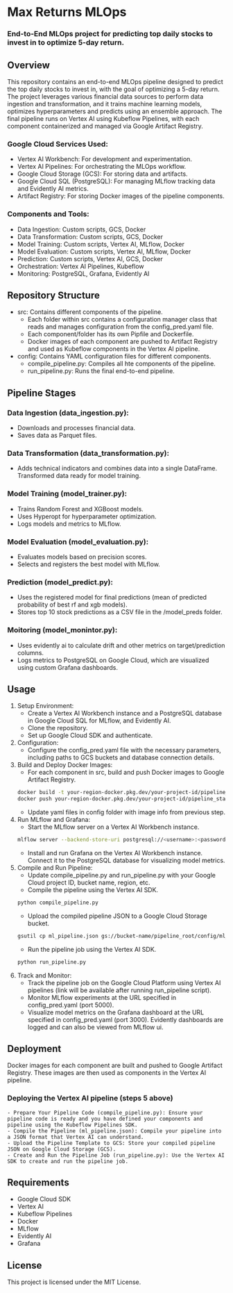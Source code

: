 # Max Returns MLOps
### End-to-End MLOps project for predicting top daily stocks to invest in to optimize 5-day return.

## Overview
This repository contains an end-to-end MLOps pipeline designed to predict the top daily stocks to invest in, with the goal of optimizing a 5-day return. The project leverages various financial data sources to perform data ingestion and transformation, and it trains machine learning models, optimizes hyperparameters and predicts using an ensemble approach. The final pipeline runs on Vertex AI using Kubeflow Pipelines, with each component containerized and managed via Google Artifact Registry.

### Google Cloud Services Used:
- Vertex AI Workbench: For development and experimentation.
- Vertex AI Pipelines: For orchestrating the MLOps workflow.
- Google Cloud Storage (GCS): For storing data and artifacts.
- Google Cloud SQL (PostgreSQL): For managing MLflow tracking data and Evidently AI metrics.
- Artifact Registry: For storing Docker images of the pipeline components.

### Components and Tools:
- Data Ingestion: Custom scripts, GCS, Docker
- Data Transformation: Custom scripts, GCS, Docker
- Model Training: Custom scripts, Vertex AI, MLflow, Docker
- Model Evaluation: Custom scripts, Vertex AI, MLflow, Docker
- Prediction: Custom scripts, Vertex AI, GCS, Docker
- Orchestration: Vertex AI Pipelines, Kubeflow
- Monitoring: PostgreSQL, Grafana, Evidently AI
    
## Repository Structure
 - src: Contains different components of the pipeline.
    - Each folder within src contains a configuration manager class that reads and manages configuration from the config_pred.yaml file.
    - Each component/folder has its own Pipfile and Dockerfile.
    - Docker images of each component are pushed to Artifact Registry and used as Kubeflow components in the Vertex AI pipeline.
 - config: Contains YAML configuration files for different components.
    - compile_pipeline.py: Compiles all hte components of the pipeline. 
    - run_pipeline.py: Runs the final end-to-end pipeline.

## Pipeline Stages
### Data Ingestion (data_ingestion.py):
 - Downloads and processes financial data.
 - Saves data as Parquet files.
### Data Transformation (data_transformation.py):
 - Adds technical indicators and combines data into a single DataFrame. Transformed data ready for model training.
### Model Training (model_trainer.py):
 - Trains Random Forest and XGBoost models.
 - Uses Hyperopt for hyperparameter optimization.
 - Logs models and metrics to MLflow.
### Model Evaluation (model_evaluation.py):
 - Evaluates models based on precision scores.
 - Selects and registers the best model with MLflow.
### Prediction (model_predict.py):
 - Uses the registered model for final predictions (mean of predicted probability of best rf and xgb models).
 - Stores top 10 stock predictions as a CSV file in the /model_preds folder.
### Moitoring (model_monintor.py):
 - Uses evidently ai to calculate drift and other metrics on target/prediction columns.
 - Logs metrics to PostgreSQL on Google Cloud, which are visualized using custom Grafana dashboards.

## Usage
1. Setup Environment:
   - Create a Vertex AI Workbench instance and a PostgreSQL database in Google Cloud SQL for MLflow, and Evidently AI.
   - Clone the repository.
   - Set up Google Cloud SDK and authenticate.
2. Configuration:
   - Configure the config_pred.yaml file with the necessary parameters, including paths to GCS buckets and database connection details.
3. Build and Deploy Docker Images:
   - For each component in src, build and push Docker images to Google Artifact Registry.
   ```bash
   docker build -t your-region-docker.pkg.dev/your-project-id/pipeline_stage:latest .
   docker push your-region-docker.pkg.dev/your-project-id/pipeline_stage:latest
   ```
   - Update yaml files in config folder with image info from previous step.
4. Run MLflow and Grafana:
   - Start the MLflow server on a Vertex AI Workbench instance.
   ```bash
   mlflow server --backend-store-uri postgresql://<username>:<password>@<privateIP>:<port>/<dbname> --default-artifact-root <gcs-bucket-location> --host 0.0.0.0 --port 5000
   ```
   - Install and run Grafana on the Vertex AI Workbench instance. Connect it to the PostgreSQL database for visualizing model metrics.
5. Compile and Run Pipeline:
   - Update compile_pipeline.py and run_pipeline.py with your Google Cloud project ID, bucket name, region, etc.
   - Compile the pipeline using the Vertex AI SDK.
   ```bash
   python compile_pipeline.py
   ```
   - Upload the compiled pipeline JSON to a Google Cloud Storage bucket.
   ```bash
   gsutil cp ml_pipeline.json gs://bucket-name/pipeline_root/config/ml_pipeline.json
   ```
   - Run the pipeline job using the Vertex AI SDK.
   ```bash
   python run_pipeline.py
   ```
6. Track and Monitor:
   - Track the pipeline job on the Google Cloud Platform using Vertex AI pipelines (link will be available after running run_pipeline script).
   - Monitor MLflow experiments at the URL specified in config_pred.yaml (port 5000).
   - Visualize model metrics on the Grafana dashboard at the URL specified in config_pred.yaml (port 3000). Evidently dashboards are logged and can also be viewed from MLflow ui. 


## Deployment
Docker images for each component are built and pushed to Google Artifact Registry. These images are then used as components in the Vertex AI pipeline.
### Deploying the Vertex AI pipeline (steps 5 above)
    - Prepare Your Pipeline Code (compile_pipeline.py): Ensure your pipeline code is ready and you have defined your components and pipeline using the Kubeflow Pipelines SDK.
    - Compile the Pipeline (ml_pipeline.json): Compile your pipeline into a JSON format that Vertex AI can understand.
    - Upload the Pipeline Template to GCS: Store your compiled pipeline JSON on Google Cloud Storage (GCS).
    - Create and Run the Pipeline Job (run_pipeline.py): Use the Vertex AI SDK to create and run the pipeline job.

## Requirements
- Google Cloud SDK
- Vertex AI
- Kubeflow Pipelines
- Docker
- MLflow
- Evidently AI
- Grafana

## License
This project is licensed under the MIT License.